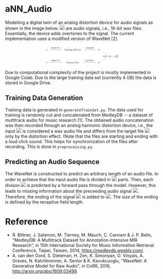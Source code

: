 # aNN_Audio

Modelling a digital twin of an analog distortion device for audio signals as shown in the image below. <img src="https://render.githubusercontent.com/render/math?math=x, y"> are audio signals, i.e., 16-bit wav files.
Essentially, the device adds overtones to the signal. The current implementation uses a modified version of WaveNet [2].

<p align="center">
  <img src="https://github.com/pbrandl/aNN_Audio/blob/master/images/concept.png?raw=true" width="50%" height="50%" alt="Conceptual Digital Twin" align="center">
</p>


Due to computational complexity of the project is mostly implemented in Google Colab. Due to the large training data set (currently 4 GB) the data is stored in Google Drive. 

## Training Data Generation

Training data is generated in `generateTrainSet.py`. The data used for training is randomly cut and concatenated from MedleyDB -- a dataset of multitrack audio for music research [1]. The obtained audio concatenation was then recorded through an analog harmonic distortion device, i.e., the input <img src="https://render.githubusercontent.com/render/math?math=x"> is considered a wav audio file and differs from the target file <img src="https://render.githubusercontent.com/render/math?math=y"> only by the distortion effect. (Note that the files are starting and ending with a loud click sound.
This helps for synchronization of the files after recording. This is done in `preprocessing.py`.


## Predicting an Audio Sequence

The WaveNet is constructed to predict an arbitrary length of an audio file. In order to achieve that the input audio file is divided in <img src="https://render.githubusercontent.com/render/math?math=n"> parts. Then, each divison <img src="https://render.githubusercontent.com/render/math?math=x_i \in [x_0, ... x_n]"> is predicted by a forward pass through the model. However, this leads to missing information about the preceeding audio signal <img src="https://render.githubusercontent.com/render/math?math=x_{i-1}">. Therefore, the ending of the signal <img src="https://render.githubusercontent.com/render/math?math=x_{i-1}"> is added to <img src="https://render.githubusercontent.com/render/math?math=x_{i}">. The size of the ending is defined by the receptive field length.

# Reference
- R. Bittner, J. Salamon, M. Tierney, M. Mauch, C. Cannam & J. P. Bello, "MedleyDB: A Multitrack Dataset for Annotation-Intensive MIR Research", in 15th International Society for Music Information Retrieval Conference, Taipei, Taiwan, 2014, https://medleydb.weebly.com/.
- A. van den Oord, S. Dieleman, H. Zen, K. Simonyan, O. Vinyals, A. Graves, N. Kalchbrenner, A. Senior & K. Kavukcuoglu, "WaveNet: A Generative Model for Raw Audio", in CoRR, 2016, http://arxiv.org/abs/1609.03499.
